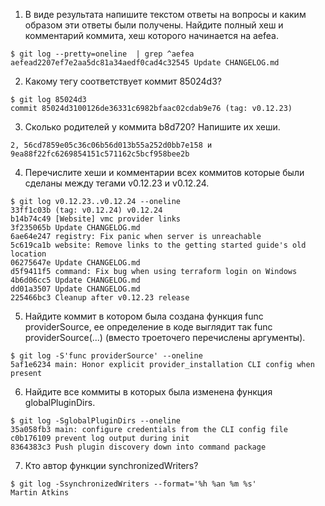 1. В виде результата напишите текстом ответы на вопросы и каким образом эти ответы были получены.
Найдите полный хеш и комментарий коммита, хеш которого начинается на aefea.

```
$ git log --pretty=oneline  | grep ^aefea
aefead2207ef7e2aa5dc81a34aedf0cad4c32545 Update CHANGELOG.md
```


2. Какому тегу соответствует коммит 85024d3?

```
$ git log 85024d3
commit 85024d3100126de36331c6982bfaac02cdab9e76 (tag: v0.12.23)
```


3. Сколько родителей у коммита b8d720? Напишите их хеши.


```
2, 56cd7859e05c36c06b56d013b55a252d0bb7e158 и 9ea88f22fc6269854151c571162c5bcf958bee2b
```

4. Перечислите хеши и комментарии всех коммитов которые были сделаны между тегами v0.12.23 и v0.12.24.

```
$ git log v0.12.23..v0.12.24 --oneline
33ff1c03b (tag: v0.12.24) v0.12.24
b14b74c49 [Website] vmc provider links
3f235065b Update CHANGELOG.md
6ae64e247 registry: Fix panic when server is unreachable
5c619ca1b website: Remove links to the getting started guide's old location
06275647e Update CHANGELOG.md
d5f9411f5 command: Fix bug when using terraform login on Windows
4b6d06cc5 Update CHANGELOG.md
dd01a3507 Update CHANGELOG.md
225466bc3 Cleanup after v0.12.23 release
```


5. Найдите коммит в котором была создана функция func providerSource, ее определение в коде выглядит так func providerSource(...) (вместо троеточего перечислены аргументы).

```
$ git log -S'func providerSource' --oneline
5af1e6234 main: Honor explicit provider_installation CLI config when present
```


6. Найдите все коммиты в которых была изменена функция globalPluginDirs.

```
$ git log -SglobalPluginDirs --oneline
35a058fb3 main: configure credentials from the CLI config file
c0b176109 prevent log output during init
8364383c3 Push plugin discovery down into command package
```

7. Кто автор функции synchronizedWriters?

```
$ git log -SsynchronizedWriters --format='%h %an %m %s'
Martin Atkins
```

